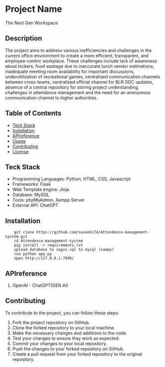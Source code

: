# Project Name
The Next Gen Workspace

## Description

The project aims to address various inefficiencies and challenges in the current office environment to create a more efficient, transparent, and employee-centric workplace. These challenges include lack of awareness about lockers, food wastage due to inaccurate lunch vendor estimations, inadequate meeting room availability for important discussions, underutilization of recreational games, centralized communication channels between cross-teams, centralized official channel for BLR ODC updates, absence of a central repository for storing project understanding, challenges in attendance management and the need for an anonymous communication channel to higher authorities.

## Table of Contents

- [Teck Stack](#teck-stack)
- [Installation](#installation)
- [APIreference](#APIreference)
- [Usage](#usage)
- [Contributing](#contributing)
- [License](#license)

## Teck Stack

 - Programming Languages: Python, HTML, CSS, Javascript
 - Frameworks: Flask
 - Web Template engine: Jinja
 - Database: MySQL
 - Tools: phpMyAdmin, Xampp Server
 - External API: ChatGPT

## Installation

```
    git clone https://github.com/sasank174/Attendence-management-system.git
    cd Attendence-management-system
    pip install -r requirements.txt
    upload database to sagss.sql to mysql (xampp)
    run python app.py
    open http://127.0.0.1:7890/
```

## APIreference

1. OpenAI - ChatGPT(GEN AI)

## Contributing

To contribute to the project, you can follow these steps:

1. Fork the project repository on GitHub.
2. Clone the forked repository to your local machine.
3. Make the necessary changes and additions to the code.
4. Test your changes to ensure they work as expected.
5. Commit your changes to your local repository.
6. Push the changes to your forked repository on GitHub.
7. Create a pull request from your forked repository to the original repository.
